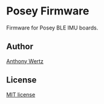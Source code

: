 # Posey Firmware

Firmware for Posey BLE IMU boards.

## Author

[Anthony Wertz](https://me.anthonywertz.com)

## License

[MIT license](license.md)

